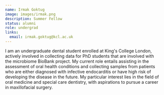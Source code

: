 ```yaml
---
name: Irmak Goktug
image: images/irmak.png
description: Summer Fellow
status: alumni
role: undergrad
links:
  email: irmak.goktug@kcl.ac.uk
---
```


I am an undergraduate dental student enrolled at King's College London, actively involved in collecting data for PhD students that are involved with the microbiome BioBank project. My current role entails assisting in the assessment of oral health conditions and collecting samples from patients who are either diagnosed with infective endocarditis or have high risk of developing the disease in the future. My particular interest lies in the field of oral medicine and special care dentistry, with aspirations to pursue a career in maxillofacial surgery.
